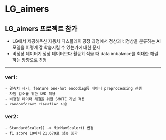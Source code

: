 # LG_aimers
## LG_aimers 프로젝트 참가
- LG에서 제공해주신 자동차 디스플레이 공정 과정에서 정상과 비정상을 분류하는 AI 모델을 어떻게 잘 학습시킬 수 있는가에 대한 문제
- 비정상 데이터가 정상 데이터보다 월등히 적을 때 data imbalance를 최대한 해결하는 방향으로 진행

---
### ver1: 
    - 결측치 제거, feature one-hot encoding등 데이터 preprocessing 진행
    - 차원 감소를 위한 SVD 적용
    - 비정형 데이터 해결을 위한 SMOTE 기법 적용
    - randomforest classfier 사용

### ver2:
    - StandardScaler() -> MinMaxScaler() 변경
    - f1 score 19에서 21.679로 성능 증가
